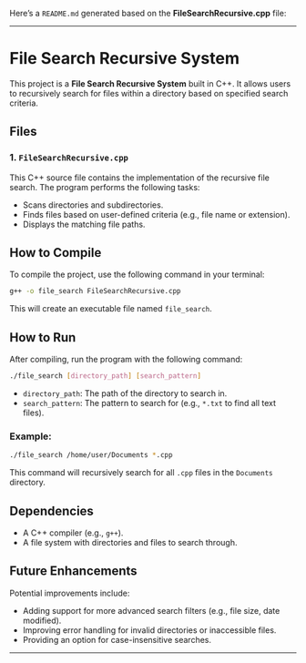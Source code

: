 Here’s a `README.md` generated based on the **FileSearchRecursive.cpp** file:

---

# File Search Recursive System

This project is a **File Search Recursive System** built in C++. It allows users to recursively search for files within a directory based on specified search criteria.

## Files

### 1. `FileSearchRecursive.cpp`
This C++ source file contains the implementation of the recursive file search. The program performs the following tasks:
- Scans directories and subdirectories.
- Finds files based on user-defined criteria (e.g., file name or extension).
- Displays the matching file paths.

## How to Compile

To compile the project, use the following command in your terminal:

```bash
g++ -o file_search FileSearchRecursive.cpp
```

This will create an executable file named `file_search`.

## How to Run

After compiling, run the program with the following command:

```bash
./file_search [directory_path] [search_pattern]
```

- `directory_path`: The path of the directory to search in.
- `search_pattern`: The pattern to search for (e.g., `*.txt` to find all text files).

### Example:

```bash
./file_search /home/user/Documents *.cpp
```

This command will recursively search for all `.cpp` files in the `Documents` directory.

## Dependencies

- A C++ compiler (e.g., `g++`).
- A file system with directories and files to search through.

## Future Enhancements

Potential improvements include:
- Adding support for more advanced search filters (e.g., file size, date modified).
- Improving error handling for invalid directories or inaccessible files.
- Providing an option for case-insensitive searches.

---